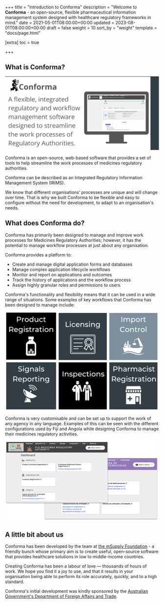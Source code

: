 +++
title = "Introduction to Conforma"
description = "Welcome to **Conforma** - an open-source, flexible pharmaceutical information management system designed with healthcare regulatory frameworks in mind."
date = 2021-05-01T08:00:00+00:00
updated = 2023-08-01T08:00:00+00:00
draft = false
weight = 10
sort_by = "weight"
template = "docs/page.html"

[extra]
toc = true

+++

## What is Conforma?

![header](/docs/about/demo/about1.png)

Conforma is an open-source, web-based software that provides a set of tools to help streamline the work processes of medicines regulatory authorities.

Conforma can be described as an Integrated Regulatory Information Management System (IRIMS).

We know that different organisations’ processes are unique and will change over time. That is why we built Conforma to be flexible and easy to configure without the need for development, to adapt to an organisation's needs.
 

## What does Conforma do?

Conforma has primarily been designed to manage and improve work processes for Medicines Regulatory Authorities; however, it has the potential to manage workflow processes at just about any organisation.

Conforma provides a platform to:
* Create and manage digital application forms and databases
* Manage complex application lifecycle workflows
* Monitor and report on applications and outcomes
* Track the history of applications and the workflow process
* Assign highly granular roles and permissions to users.

Conforma's functionality and flexibility means that it can be used in a wide range of situations. Some examples of key workflows that Conforma has been designed to manage include:

![Examples uses of Conforma](/docs/about/demo/ww.png)

Conforma is very customisable and can be set up to support the work of any agency in any language. Examples of this can be seen with the different configurations used by Fiji and Angola while designing Conforma to manage their medicines regulatory activities.

![Fiji and Angola customisations](/docs/about/demo/fijiangola.png)

## A little bit about us

Conforma has been developed by the team at [the mSupply Foundation](https://msupply.foundation/about) - a friendly bunch whose primary aim is to create useful, open-source software that provides healthcare solutions in low to middle-income countries.

Creating Conforma has been a labour of love — thousands of hours of work. We hope you find it a joy to use, and that it results in your organisation being able to perform its role accurately, quickly, and to a high standard.

Conforma's initial development was kindly sponsored by the [Australian Government's Department of Foreign Affairs and Trade](https://www.dfat.gov.au/).
